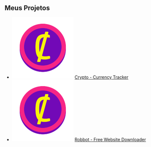 ## Meus Projetos

* ![CryptoCoin](/images/cryptoc.png)
[Crypto - Currency Tracker](https://devsaylas.github.io/crypto)
* ![Robbot](/images/cryptoc.png)
[Robbot - Free Website Downloader](https://devsaylas.github.io/robbot)
